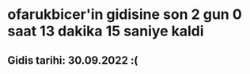 # ofarukbicer'in gidisine son 2 gun 0 saat 13 dakika 15 saniye kaldi

## Gidis tarihi: 30.09.2022 :(